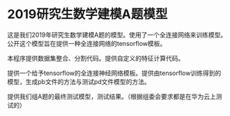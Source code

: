 # 2019研究生数学建模A题模型
这是我们2019年研究生数学建模A题的模型。使用了一个全连接网络来训练模型。公开这个模型旨在提供一种全连接网络的tensorflow模板。

本程序提供数据集整合、分割代码。提供自定义的特征计算代码。

提供一个给予tensorflow的全连接神经网络模板。提供由tensorflow训练得到的模型，生成pb文件的方法与测试pd文件模型的方法。

提供我们组A题的最终测试模型，测试结果。（根据组委会要求都是在华为云上测试的）